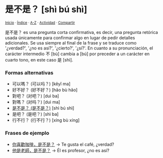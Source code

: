 # 是不是？ [shì bú shì]
<sup>[Inicio](https://github.com/jucardus/jucardus.github.io/repo/blob/main/readme.md) · [Índice](https://github.com/jucardus/jucardus.github.io/repo/blob/main/indices/gramatica-china.md) · [A-Z](https://github.com/jucardus/jucardus.github.io/repo/blob/main/indices/alfabetico.md) · [Actividad](https://github.com/jucardus/jucardus.github.io/repo/blob/main/indices/actividad.md) · [Compartir](https://x.com/intent/tweet?text=Gram%C3%A1tica%20china%3A%20%E6%98%AF%E4%B8%8D%E6%98%AF%EF%BC%9F%20%5Bsh%C3%AC%20b%C3%BA%20sh%C3%AC%5D%0A%E2%86%92%20https%3A%2F%2Fgithub.com%2Fjucardus%2Frepo%2Fblob%2Fmain%2Fcontenido%2F25%2F04%2F20%2Fshi4-bu2-shi4.md%0A%0A%23grmtc_chn_jucardus%0A%40jucardus)</sup>

是不是？ es una pregunta corta confirmativa, es decir, una pregunta retórica usada únicamente para confirmar algo en lugar de pedir detalles adicionales. Se usa siempre al final de la frase y se traduce como '¿verdad?', '¿no es así?', '¿cierto?', '¿sí?'. En cuanto a su pronunciación, el carácter intermedio 不 [bù] cambia a [bú] por preceder a un carácter en cuarto tono, en este caso 是 [shì].

### Formas alternativas

* 可以嗎？ (可以吗？) [kěyǐ ma]
* 好不好？ (好不好？) [hǎo bù hǎo]
* 對吧？ (对吧？) [duì ba]
* 對嗎？ (对吗？) [duì ma]
* [是不是？ (是不是？)](https://github.com/jucardus/jucardus.github.io/repo/blob/main/contenido/25/04/20/shi4-bu2-shi4.md) [shì bú shì]
* 是吧？ (是吧？) [shì ba]
* 行不行？ (行不行？) [xíng bù xíng]

### Frases de ejemplo

* [你喜歡咖啡，是不是？](https://github.com/jucardus/jucardus.github.io/repo/blob/main/contenido/25/04/20/ni3-xi3-huan1-ka1-fei1-shi4-bu2-shi4.md) → Te gusta el café, ¿verdad?
* [他是老師，是不是？](https://github.com/jucardus/jucardus.github.io/repo/blob/main/contenido/25/04/20/ta1-shi4-lao3-shi1-shi4-bu2-shi4.md) → Él es profesor, ¿no es así?

